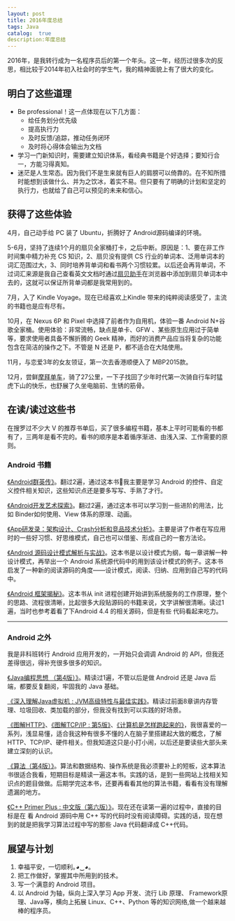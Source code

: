 ```yaml
---
layout: post
title: 2016年度总结
tags: Java
catalog:  true
description:年度总结 
---
```



2016年，是我转行成为一名程序员后的第一个年头。这一年，经历过很多次的反思，相比较于2014年初入社会时的学生气，我的精神面貌上有了很大的变化。

## 明白了这些道理

- Be professional！这一点体现在以下几方面：
  - 给任务划分优先级
  - 提高执行力
  - 及时反馈/追踪，推动任务闭环
  - 及时将心得体会输出为文档
- 学习一门新知识时，需要建立知识体系，看经典书籍是个好选择；要知行合一，方能习得真知。
- 迷茫是人生常态。因为我们不是生来就有巨人的肩膀可以倚靠的。在不知所措时能想到该做什么、并为之饮冰，着实不易。但只要有了明确的计划和坚定的执行力，也就给了自己可以预见的未来和信心。

## 获得了这些体验

4月，自己动手给 PC 装了 Ubuntu，折腾好了 Android源码编译的环境。

5-6月，坚持了连续1个月的扇贝全家桶打卡，之后中断。原因是：1、要在非工作时间集中精力补充 CS 知识，2、扇贝没有提供 CS 行业的单词本、泛用单词本的词汇范围过大，3、同时培养背单词和看书两个习惯较累。以后还会再背单词，不过词汇来源是我自己查看英文文档时通过[扇贝助手](https://chrome.google.com/webstore/detail/%E6%89%87%E8%B4%9D%E5%8A%A9%E6%89%8B%E5%A2%9E%E5%BC%BA%E7%89%88/aibonellgbdkldghjgbnapgjblebfkbl)在浏览器中添加到扇贝单词本中去的，这就可以保证所背单词都是我常用到的。

7月，入了 Kindle Voyage。现在已经喜欢上Kindle 带来的纯粹阅读感受了，主流的书籍也是应有尽有。

10月，在 Nexus 6P 和 Pixel 中选择了前者作为自用机，体验一番 Android N+谷歌全家桶。使用体验：非常流畅，缺点是单卡、GFW 、某些原生应用过于简单等，要求使用者具备不懈折腾的 Geek 精神，而好的消费产品应当将复杂的功能包含在简洁的操作之下。不管是 N 还是 P，都不适合在大陆使用。

11月，与恋爱3年的女友领证，第一次去香港顺便入了 MBP2015款。

12月，尝鲜[摩拜单车](https://m.mobike.com/app/pages/ridingtrack/index.html?orderid=MBK75560210441481884272126&lang=zh&userid=88621961084623751168704310&share=true)，骑了27公里，一下子找回了少年时代第一次骑自行车时猛虎下山的快乐，也舒展了久坐电脑前、生锈的筋骨。

## 在读/读过这些书

在搜罗过不少大 V 的推荐书单后，买了很多编程书籍，基本上平时可能看的书都有了，三两年是看不完的。看书的顺序是本着循序渐进、由浅入深、工作需要的原则。

### Android 书籍

[《Android群英传》](https://book.douban.com/subject/26599539/)。翻过2遍，通过这本书我主要是学习 Android 的控件、自定义控件相关知识，这些知识点还是要多写写、手熟了才行。

[《Android开发艺术探索》](https://book.douban.com/subject/26599538/)。翻过2遍，通过这本书可以学习到一些进阶的用法，比如 Binder如何使用、View 体系的原理、动画。

[《App研发录：架构设计、Crash分析和竞品技术分析》](https://book.douban.com/subject/26649050/)。主要是讲了作者在写应用时的一些好习惯、好思维模式，自己也可以借鉴、形成自己的一套方法论。

[《Android 源码设计模式解析与实战》](https://book.douban.com/subject/26644935/)。这本书是以设计模式为纲，每一章讲解一种设计模式，再举出一个 Android 系统源代码中的用到该设计模式的例子。这本书启发了一种新的阅读源码的角度——设计模式，阅读、归纳、应用到自己写的代码中。

[《Android 框架揭秘》](https://book.douban.com/subject/10570841/)。这本书从 init 进程创建开始讲到系统服务的工作原理，整个的思路、流程很清晰，比起很多大段贴源码的书籍来说，文字讲解很清晰。读过1遍，当时也参考着看了下Android 4.4 的相关源码，但是有些 代码看起来吃力。

----

### Android 之外

我是非科班转行 Android 应用开发的，一开始只会调调 Android 的 API，但我还差得很远，得补充很多很多的知识。

[《Java编程思想 （第4版）》](https://book.douban.com/subject/2130190/)。精读过1遍，不管以后是做 Android 还是 Java 后端，都要反复翻阅，牢固我的 Java 基础。

[《深入理解Java虚拟机 : JVM高级特性与最佳实践》](https://book.douban.com/subject/6522893/)。精读过前面8章讲内存管理、垃圾回收、类加载的部分，但我没有找到可以实践的好场景。

[《图解HTTP》](https://book.douban.com/subject/25863515/)、[《图解TCP/IP : 第5版》](https://book.douban.com/subject/24737674/)、[《计算机是怎样跑起来的》](https://book.douban.com/subject/26397183/)，我很喜爱的一系列，浅显易懂，适合我这种有很多不懂的人在脑子里搭建起大致的概念，了解 HTTP、TCP/IP、硬件相关。但我知道这只是小打小闹，以后还是要读些大部头来建立深刻的认识。

[《算法（第4版）》](https://book.douban.com/subject/19952400/)。算法和数据结构、操作系统是我必须要补上的短板，这本算法书很适合我看，短期目标是精读一遍这本书。实践的话，是到一些网站上找相关知识点的题目做做。后期学完这本书，还要再看看其他的算法书籍，看看有没有理解遗漏的地方。

[《C++ Primer Plus : 中文版（第六版）》](https://book.douban.com/subject/10789789/)。现在还在读第一遍的过程中，直接的目标是在 看 Android 源码中用 C++ 写的代码时没有阅读障碍。实践的话，现在想到的就是把我学习算法过程中写的那些 Java 代码翻译成 C++代码。

## 展望与计划

1. 幸福平安，一切顺利｡◕‿◕｡
2. 把工作做好，掌握其中所用到的技术。
3. 写一个满意的 Android 项目。
4. 以 Android 为轴，纵向上深入学习 App 开发、流行 Lib 原理、 Framework原理、Java等，横向上拓展 Linux、C++、Python 等的知识网络,做一个越来越棒的程序员。

